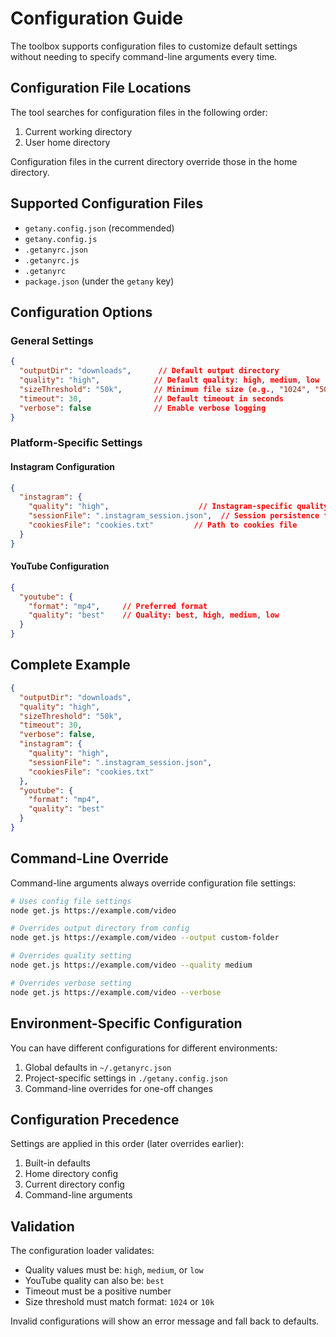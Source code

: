 # Configuration Guide

The toolbox supports configuration files to customize default settings without needing to specify command-line arguments every time.

## Configuration File Locations

The tool searches for configuration files in the following order:
1. Current working directory
2. User home directory

Configuration files in the current directory override those in the home directory.

## Supported Configuration Files

- `getany.config.json` (recommended)
- `getany.config.js`
- `.getanyrc.json`
- `.getanyrc.js`
- `.getanyrc`
- `package.json` (under the `getany` key)

## Configuration Options

### General Settings

```json
{
  "outputDir": "downloads",      // Default output directory
  "quality": "high",            // Default quality: high, medium, low
  "sizeThreshold": "50k",       // Minimum file size (e.g., "1024", "50k")
  "timeout": 30,                // Default timeout in seconds
  "verbose": false              // Enable verbose logging
}
```

### Platform-Specific Settings

#### Instagram Configuration

```json
{
  "instagram": {
    "quality": "high",                    // Instagram-specific quality
    "sessionFile": ".instagram_session.json",  // Session persistence file
    "cookiesFile": "cookies.txt"         // Path to cookies file
  }
}
```

#### YouTube Configuration

```json
{
  "youtube": {
    "format": "mp4",     // Preferred format
    "quality": "best"    // Quality: best, high, medium, low
  }
}
```

## Complete Example

```json
{
  "outputDir": "downloads",
  "quality": "high",
  "sizeThreshold": "50k",
  "timeout": 30,
  "verbose": false,
  "instagram": {
    "quality": "high",
    "sessionFile": ".instagram_session.json",
    "cookiesFile": "cookies.txt"
  },
  "youtube": {
    "format": "mp4",
    "quality": "best"
  }
}
```

## Command-Line Override

Command-line arguments always override configuration file settings:

```bash
# Uses config file settings
node get.js https://example.com/video

# Overrides output directory from config
node get.js https://example.com/video --output custom-folder

# Overrides quality setting
node get.js https://example.com/video --quality medium

# Overrides verbose setting
node get.js https://example.com/video --verbose
```

## Environment-Specific Configuration

You can have different configurations for different environments:

1. Global defaults in `~/.getanyrc.json`
2. Project-specific settings in `./getany.config.json`
3. Command-line overrides for one-off changes

## Configuration Precedence

Settings are applied in this order (later overrides earlier):
1. Built-in defaults
2. Home directory config
3. Current directory config
4. Command-line arguments

## Validation

The configuration loader validates:
- Quality values must be: `high`, `medium`, or `low`
- YouTube quality can also be: `best`
- Timeout must be a positive number
- Size threshold must match format: `1024` or `10k`

Invalid configurations will show an error message and fall back to defaults.